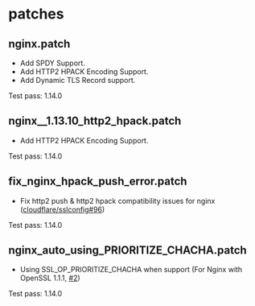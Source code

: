 # patches


## nginx.patch
* Add SPDY Support.
* Add HTTP2 HPACK Encoding Support.
* Add Dynamic TLS Record support.

Test pass: 1.14.0


## nginx__1.13.10_http2_hpack.patch
* Add HTTP2 HPACK Encoding Support.

Test pass: 1.14.0


## fix_nginx_hpack_push_error.patch
* Fix http2 push & http2 hpack compatibility issues for nginx ([cloudflare/sslconfig#96](https://github.com/cloudflare/sslconfig/issues/96))

Test pass: 1.14.0


## nginx_auto_using_PRIORITIZE_CHACHA.patch
* Using SSL_OP_PRIORITIZE_CHACHA when support (For Nginx with OpenSSL 1.1.1, [#2](https://github.com/kn007/patch/issues/2))

Test pass: 1.14.0
